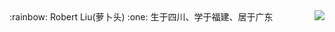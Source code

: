

<img align="right" src="https://github-readme-stats.vercel.app/api?username=liujian891010&show_icons=true&icon_color=0366d6&text_color=24292e&bg_color=ffffff&hide_title=true" />
:rainbow: Robert Liu(萝卜头)
:one: 生于四川、学于福建、居于广东
<!---
liujian891010/liujian891010 is a ✨ special ✨ repository because its `README.md` (this file) appears on your GitHub profile.
You can click the Preview link to take a look at your changes.
--->
